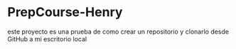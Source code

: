 # PrepCourse-Henry
este proyecto es una prueba de como crear un repositorio y clonarlo desde GitHub a mi escritorio local
